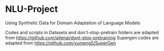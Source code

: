 # NLU-Project
Using Synthetic Data for Domain Adaptation of Language Models
 
Codes and scripts in Datasets and don't-stop-pretrain folders are adapted from https://github.com/allenai/dont-stop-pretraining
Supergen codes are adapted from https://github.com/yumeng5/SuperGen
